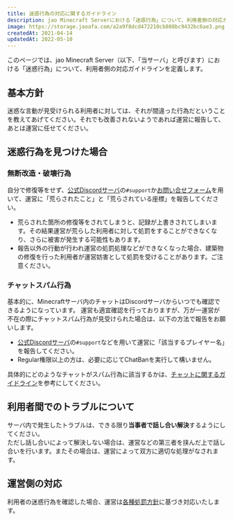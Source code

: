 ```yaml
---
title: 迷惑行為の対応に関するガイドライン
description: jao Minecraft Serverにおける「迷惑行為」について、利用者側の対応ガイドラインを定義します。
image: https://storage.jaoafa.com/a2a9f8dcd472210cb808bc9432bc6ae3.png
createdAt: 2021-04-14
updatedAt: 2022-05-10
---
```


このページでは、jao Minecraft Server（以下、「当サーバ」と呼びます）における「迷惑行為」について、利用者側の対応ガイドラインを定義します。

## 基本方針

迷惑な言動が見受けられる利用者に対しては、それが間違った行為だということを教えてあげてください。それでも改善されないようであれば運営に報告して、あとは運営に任せてください。

## 迷惑行為を見つけた場合

### 無断改造・破壊行為

自分で修復等をせず、[公式Discordサーバ](/blog/join-discord)の`#support`か[お問い合せフォーム](https://forms.gle/Rpj1ZV76p2NsdWMK6)を用いて、運営に「荒らされたこと」と「荒らされている座標」を報告してください。

- 荒らされた箇所の修復等をされてしまうと、記録が上書きされてしまいます。その結果運営が荒らした利用者に対して処罰をすることができなくなり、さらに被害が発生する可能性もあります。  
- 報告以外の行動が行われ運営の処罰処理などができなくなった場合、建築物の修復を行った利用者が運営妨害として処罰を受けることがあります。ご注意ください。

### チャットスパム行為

基本的に、Minecraftサーバ内のチャットはDiscordサーバからいつでも確認できるようになっています。
運営も適宜確認を行っておりますが、万が一運営が不在の際にチャットスパム行為が見受けられた場合は、以下の方法で報告をお願いします。

- [公式Discordサーバ](/blog/join-discord)の`#support`などを用いて運営に「該当するプレイヤー名」を報告してください。  
- Regular権限以上の方は、必要に応じてChatBanを実行して構いません。  

具体的にどのようなチャットがスパム行為に該当するかは、[チャットに関するガイドライン](/server/guidelines/communications)を参考にしてください。

## 利用者間でのトラブルについて

サーバ内で発生したトラブルは、できる限り**当事者で話し合い解決**するようにしてください。  
ただし話し合いによって解決しない場合は、運営などの第三者を挟んだ上で話し合いを行います。またその場合は、運営によって双方に適切な処理がなされます。

## 運営側の対応

利用者の迷惑行為を確認した場合、運営は[各種処罰方針](/server/policies/bans)に基づき対応いたします。

